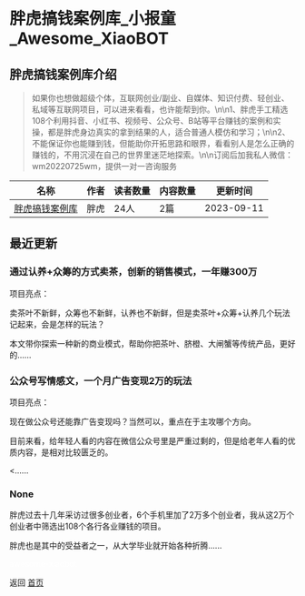 # 胖虎搞钱案例库_小报童_Awesome_XiaoBOT

## 胖虎搞钱案例库介绍
> 如果你也想做超级个体，互联网创业/副业、自媒体、知识付费、轻创业、私域等互联网项目，可以进来看看，也许能帮到你。\n\n1、胖虎手工精选108个利用抖音、小红书、视频号、公众号、B站等平台赚钱的案例和实操，都是胖虎身边真实的拿到结果的人，适合普通人模仿和学习；\n\n2、不能保证你也能赚到钱，但能助你开拓思路和眼界，看看别人是怎么正确的赚钱的，不用沉浸在自己的世界里迷茫地探索。\n\n订阅后加我私人微信：wm20220725wm，提供一对一咨询服务  
  


|名称|作者|读者数量|内容数量|更新时间|
|---|---|---|---|---|
|[胖虎搞钱案例库](https://xiaobot.net/p/panghugaoqian?refer=9c3f1c95-a052-465a-9902-f6d75080262a)|胖虎|24人|2篇|2023-09-11|

## 最近更新
### 通过认养+众筹的方式卖茶，创新的销售模式，一年赚300万

项目亮点：

卖茶叶不新鲜，众筹也不新鲜，认养也不新鲜，但是卖茶叶+众筹+认养几个玩法记起来，会是怎样的玩法？

本文带你探索一种新的商业模式，帮助你把茶叶、脐橙、大闸蟹等传统产品，更好的......

### 公众号写情感文，一个月广告变现2万的玩法

项目亮点：

现在做公众号还能靠广告变现吗？当然可以，重点在于主攻哪个方向。

目前来看，给年轻人看的内容在微信公众号里是严重过剩的，但是给老年人看的优质内容，是相对比较匮乏的。

<......

### None

胖虎过去十几年采访过很多创业者，6个手机里加了2万多个创业者，我从这2万个创业者中筛选出108个各行各业赚钱的项目。

胖虎也是其中的受益者之一，从大学毕业就开始各种折腾......


<a href="https://github.com/Reno9527/awesome-xiaobot" style="color: white; text-decoration: none;">awesome-xiaobot</a>

返回 [首页](../README.md)
